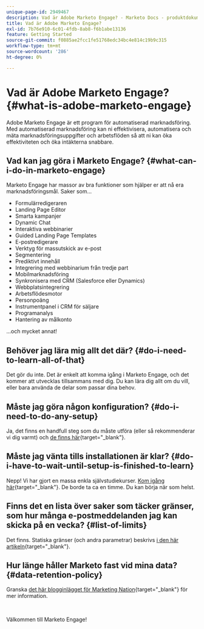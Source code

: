 ```yaml
---
unique-page-id: 2949467
description: Vad är Adobe Marketo Engage? - Marketo Docs - produktdokumentation
title: Vad är Adobe Marketo Engage?
exl-id: 7b76e910-6c01-4fdb-8ab8-f6b1abe13136
feature: Getting Started
source-git-commit: f0885ae2fcc1fe51768edc34bc4e814c19b9c315
workflow-type: tm+mt
source-wordcount: '286'
ht-degree: 0%

---
```


# Vad är Adobe Marketo Engage? {#what-is-adobe-marketo-engage}

Adobe Marketo Engage är ett program för automatiserad marknadsföring. Med automatiserad marknadsföring kan ni effektivisera, automatisera och mäta marknadsföringsuppgifter och arbetsflöden så att ni kan öka effektiviteten och öka intäkterna snabbare.

## Vad kan jag göra i Marketo Engage? {#what-can-i-do-in-marketo-engage}

Marketo Engage har massor av bra funktioner som hjälper er att nå era marknadsföringsmål. Saker som...

* Formulärredigeraren
* Landing Page Editor
* Smarta kampanjer
* Dynamic Chat
* Interaktiva webbinarier
* Guided Landing Page Templates
* E-postredigerare
* Verktyg för massutskick av e-post
* Segmentering
* Prediktivt innehåll
* Integrering med webbinarium från tredje part
* Mobilmarknadsföring
* Synkronisera med CRM (Salesforce eller Dynamics)
* Webbplatsintegrering
* Arbetsflödesmotor
* Personpoäng
* Instrumentpanel i CRM för säljare
* Programanalys
* Hantering av målkonto

...och mycket annat!

## Behöver jag lära mig allt det där? {#do-i-need-to-learn-all-of-that}

Det gör du inte. Det är enkelt att komma igång i Marketo Engage, och det kommer att utvecklas tillsammans med dig. Du kan lära dig allt om du vill, eller bara använda de delar som passar dina behov.

## Måste jag göra någon konfiguration? {#do-i-need-to-do-any-setup}

Ja, det finns en handfull steg som du måste utföra (eller så rekommenderar vi dig varmt) och [de finns här](/help/marketo/getting-started/initial-setup/setup-steps.md){target="_blank"}.

## Måste jag vänta tills installationen är klar? {#do-i-have-to-wait-until-setup-is-finished-to-learn}

Nepp! Vi har gjort en massa enkla självstudiekurser. [Kom igång här](/help/marketo/getting-started/quick-wins/get-set-up-and-add-a-person.md){target="_blank"}. De borde ta ca en timme. Du kan börja när som helst.

## Finns det en lista över saker som täcker gränser, som hur många e-postmeddelanden jag kan skicka på en vecka? {#list-of-limits}

Det finns. Statiska gränser (och andra parametrar) beskrivs [i den här artikeln](https://helpx.adobe.com/se/legal/product-descriptions/adobe-marketo-engage---product-description.html#performance-guardrails){target="_blank"}.

## Hur länge håller Marketo fast vid mina data? {#data-retention-policy}

Granska [det här blogginlägget för Marketing Nation](https://nation.marketo.com/t5/knowledgebase/marketo-activities-data-retention-policy-overview-amp-faq/ta-p/250750){target="_blank"} för mer information.

<br>

Välkommen till Marketo Engage!
